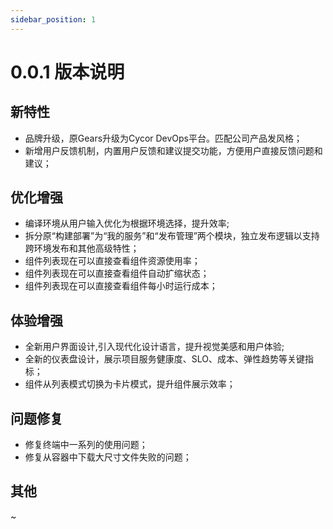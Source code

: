 ```yaml
---
sidebar_position: 1
---
```

# 0.0.1 版本说明

## 新特性
- 品牌升级，原Gears升级为Cycor DevOps平台。匹配公司产品发风格；
- 新增用户反馈机制，内置用户反馈和建议提交功能，方便用户直接反馈问题和建议；
## 优化增强
- 编译环境从用户输入优化为根据环境选择，提升效率;
- 拆分原“构建部署”为“我的服务”和“发布管理”两个模块，独立发布逻辑以支持跨环境发布和其他高级特性；
- 组件列表现在可以直接查看组件资源使用率；
- 组件列表现在可以直接查看组件自动扩缩状态；
- 组件列表现在可以直接查看组件每小时运行成本；
## 体验增强
- 全新用户界面设计,引入现代化设计语言，提升视觉美感和用户体验;
- 全新的仪表盘设计，展示项目服务健康度、SLO、成本、弹性趋势等关键指标；
- 组件从列表模式切换为卡片模式，提升组件展示效率；
## 问题修复
- 修复终端中一系列的使用问题；
- 修复从容器中下载大尺寸文件失败的问题；
## 其他
~